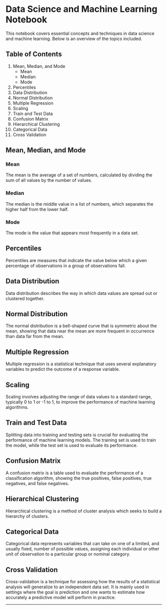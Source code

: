 # Data Science and Machine Learning Notebook

This notebook covers essential concepts and techniques in data science and machine learning. Below is an overview of the topics included.

## Table of Contents

1. Mean, Median, and Mode
    - Mean
    - Median
    - Mode
2. Percentiles
3. Data Distribution
4. Normal Distribution
5. Multiple Regression
6. Scaling
7. Train and Test Data
8. Confusion Matrix
9. Hierarchical Clustering
10. Categorical Data
11. Cross Validation

## Mean, Median, and Mode

### Mean
The mean is the average of a set of numbers, calculated by dividing the sum of all values by the number of values.

### Median
The median is the middle value in a list of numbers, which separates the higher half from the lower half.

### Mode
The mode is the value that appears most frequently in a data set.

## Percentiles
Percentiles are measures that indicate the value below which a given percentage of observations in a group of observations fall.

## Data Distribution
Data distribution describes the way in which data values are spread out or clustered together.

## Normal Distribution
The normal distribution is a bell-shaped curve that is symmetric about the mean, showing that data near the mean are more frequent in occurrence than data far from the mean.

## Multiple Regression
Multiple regression is a statistical technique that uses several explanatory variables to predict the outcome of a response variable.

## Scaling
Scaling involves adjusting the range of data values to a standard range, typically 0 to 1 or -1 to 1, to improve the performance of machine learning algorithms.

## Train and Test Data
Splitting data into training and testing sets is crucial for evaluating the performance of machine learning models. The training set is used to train the model, while the test set is used to evaluate its performance.

## Confusion Matrix
A confusion matrix is a table used to evaluate the performance of a classification algorithm, showing the true positives, false positives, true negatives, and false negatives.

## Hierarchical Clustering
Hierarchical clustering is a method of cluster analysis which seeks to build a hierarchy of clusters.

## Categorical Data
Categorical data represents variables that can take on one of a limited, and usually fixed, number of possible values, assigning each individual or other unit of observation to a particular group or nominal category.

## Cross Validation
Cross-validation is a technique for assessing how the results of a statistical analysis will generalize to an independent data set. It is mainly used in settings where the goal is prediction and one wants to estimate how accurately a predictive model will perform in practice.

---